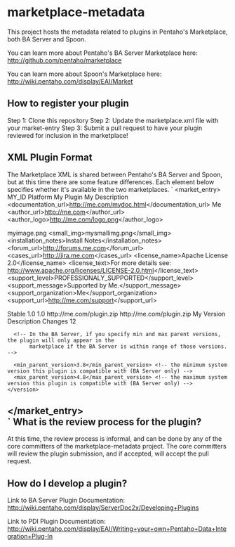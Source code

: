 marketplace-metadata
====================

This project hosts the metadata related to plugins in Pentaho's Marketplace, both BA Server and Spoon.  

You can learn more about Pentaho's BA Server Marketplace here:
http://github.com/pentaho/marketplace

You can learn more about Spoon's Marketplace here:
http://wiki.pentaho.com/display/EAI/Market

How to register your plugin
---------------------------
Step 1: Clone this repository
Step 2: Update the marketplace.xml file with your market-entry
Step 3: Submit a pull request to have your plugin reviewed for inclusion in the marketplace!

XML Plugin Format
-----------------
The Marketplace XML is shared between Pentaho's BA Server and Spoon, but at 
this time there are some feature differences.  Each element below specifies whether it's available in the two marketplaces.
`
<market_entry>
  <id>MY_ID</id> <!-- The ID is used to uniquely identify this plugin in the system (Both) -->
  <type>Platform</type> <!-- The type of the plugin tells the marketplace how to install the plugin, and where it's applicable. (Both)
                             Values include:
                               - Platform - Appears in the BA Server Marketplace
                               - Step, JobEntry, Partitioner, SpoonPlugin, Database, Repository, ImportRule, Mixed - Appears in Kettle
                        -->
  <name>My Plugin</name> <!-- The name of the plugin presented to the user (Both) -->
  <description>My Description</description> <!-- The description of the plugin presented to the user (Both) -->
  <documentation_url>http://me.com/mydoc.html</documentation_url> <!-- a url to documentation about the plugin (Both) -->
  <author>Me</author> <!-- The name of the author of the plugin (Both) -->
  <author_url>http://me.com</author_url> <!-- The location of the author's website (BA Server only) -->
  <author_logo>http://me.com/logo.png</author_logo> <!-- The location of the author's logo (BA Server only) -->
  
  <img>myimage.png</img> <!-- an image representing your plugin, displayed in the Marketplace (BA Server only) -->
  <small_img>mysmallimg.png</small_img>  <!-- a small image representing your plugin, displayed in the Marketplace (BA Server only) -->
  <installation_notes>Install Notes</installation_notes> <!-- an optional set of notes that displays during install for a plugin (BA Server only) -->
  <forum_url>http://forums.me.com</forum_url> <!-- a link to the forum related to this plugin (Spoon only) -->
  <cases_url>http://jira.me.com</cases_url> <!-- a link to the bug tracking system related to this plugin (Spoon only) -->
  <license_name>Apache License 2.0</license_name> <!-- the license used by the plugin (Spoon only) --> 
  <license_text>For more details see:
http://www.apache.org/licenses/LICENSE-2.0.html</license_text> <!-- the license text of the plugin (Spoon only) -->
  <support_level>PROFESSIONALY_SUPPORTED</support_level> <!-- The Support level which is available for this plugin (Spoon Only) 
                                                              Values Include: 
                                                                PROFESSIONALLY_SUPPORTED
                                                                COMMUNITY_SUPPORTED
                                                                NOT_SUPPORTED
                                                          --> 
  <support_message>Supported by Me.</support_message> <!-- A Support Message (Spoon only) -->
  <support_organization>Me</support_organization> <!-- The organization claiming support (Spoon only) -->
  <support_url>http://me.com/support</support_url> <!-- The URL to learn more about support for this plugin (Spoon only)-->
  
  <!-- The BA Server currently supports multiple versions of the same plugin with branches, Spoon currently does not, 
       only the first is read -->
  <versions>
    <version>
      <branch>Stable</branch> <!-- Tells the Marketplace what branch this plugin belongs to (BA Server only) -->
      <version>1.0</version> <!-- The version of the plugin (Both) -->
      <name>1.0</name> <!-- A User friendly name for the plugin (BA Server only) -->
      <package_url>http://me.com/plugin.zip</package_url> <!-- The download URL of the actual plugin (Both) -->
      <samples_url>http://me.com/plugin.zip</samples_url> <!-- The download URL of samples for this plugin (BA Server only) -->
      <description>My Version Description</description> <!-- the description of the specific version (BA Server only) -->
      <changelog>Changes</changelog> <!-- a list of changes since the last update (BA Server only) -->
      <build_id>12<build_id> <!-- I have no idea what this is (BA Server only) -->
      
      <!-- In the BA Server, if you specify min and max parent versions, the plugin will only appear in the 
           marketplace if the BA Server is within range of those versions. -->
      
      <min_parent_version>3.8</min_parent_version> <!-- the minimum system version this plugin is compatible with (BA Server only) -->
      <max_parent_version>4.8</max_parent_version> <!-- the maximum system version this plugin is compatible with (BA Server only) -->
    </version>
  </versions>
        
</market_entry>  
`
What is the review process for the plugin?
------------------------------------------
At this time, the review process is informal, and can be done by any of the core 
committers of the marketplace-metadata project.  The core committers will review 
the plugin submission, and if accepted, will accept the pull request.

  
How do I develop a plugin?
--------------------------
Link to BA Server Plugin Documentation:
http://wiki.pentaho.com/display/ServerDoc2x/Developing+Plugins

Link to PDI Plugin Documentation:
http://wiki.pentaho.com/display/EAI/Writing+your+own+Pentaho+Data+Integration+Plug-In
